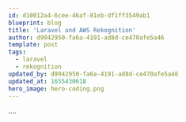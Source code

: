```yaml
---
id: d10012a4-6cee-46af-81eb-df1ff3549ab1
blueprint: blog
title: 'Laravel and AWS Rekognition'
author: d9942950-fa6a-4191-ad8d-ce470afe5a46
template: post
tags:
  - laravel
  - rekognition
updated_by: d9942950-fa6a-4191-ad8d-ce470afe5a46
updated_at: 1655430618
hero_image: hero-coding.png
---
```

....